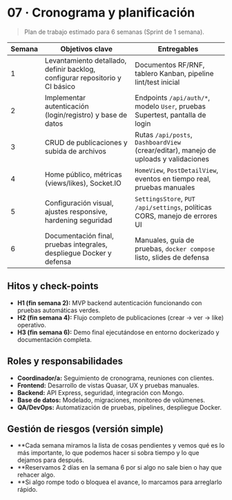 ﻿# 07 · Cronograma y planificación

> Plan de trabajo estimado para 6 semanas (Sprint de 1 semana).

| Semana | Objetivos clave | Entregables |
|--------|-----------------|-------------|
| 1 | Levantamiento detallado, definir backlog, configurar repositorio y CI básico | Documentos RF/RNF, tablero Kanban, pipeline lint/test inicial |
| 2 | Implementar autenticación (login/registro) y base de datos | Endpoints `/api/auth/*`, modelo `User`, pruebas Supertest, pantalla de login |
| 3 | CRUD de publicaciones y subida de archivos | Rutas `/api/posts`, `DashboardView` (crear/editar), manejo de uploads y validaciones |
| 4 | Home público, métricas (views/likes), Socket.IO | `HomeView`, `PostDetailView`, eventos en tiempo real, pruebas manuales |
| 5 | Configuración visual, ajustes responsive, hardening seguridad | `SettingsStore`, `PUT /api/settings`, políticas CORS, manejo de errores UI |
| 6 | Documentación final, pruebas integrales, despliegue Docker y defensa | Manuales, guía de pruebas, `docker compose` listo, slides de defensa |

## Hitos y check-points
- **H1 (fin semana 2):** MVP backend autenticación funcionando con pruebas automáticas verdes.
- **H2 (fin semana 4):** Flujo completo de publicaciones (crear → ver → like) operativo.
- **H3 (fin semana 6):** Demo final ejecutándose en entorno dockerizado y documentación completa.

## Roles y responsabilidades
- **Coordinador/a:** Seguimiento de cronograma, reuniones con clientes.
- **Frontend:** Desarrollo de vistas Quasar, UX y pruebas manuales.
- **Backend:** API Express, seguridad, integración con Mongo.
- **Base de datos:** Modelado, migraciones, monitoreo de volúmenes.
- **QA/DevOps:** Automatización de pruebas, pipelines, despliegue Docker.

## Gestión de riesgos (versión simple)
- **Cada semana miramos la lista de cosas pendientes y vemos qué es lo más importante, lo que podemos hacer si sobra tiempo y lo que dejamos para después.
- **Reservamos 2 días en la semana 6 por si algo no sale bien o hay que rehacer algo.
- **Si algo rompe todo o bloquea el avance, lo marcamos para arreglarlo rápido.
